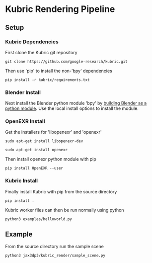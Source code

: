 # Kubric Rendering Pipeline

## Setup

### Kubric Dependencies

First clone the Kubric git repository 

```git clone https://github.com/google-research/kubric.git```

Then use 'pip' to install the non-'bpy' dependencies

```pip install -r kubric/requirements.txt```

### Blender Install

Next install the Blender python module 'bpy' by [building Blender as a python module](https://wiki.blender.org/wiki/Building_Blender/Other/BlenderAsPyModule). Use the local install options to install the module. 

### OpenEXR Install 

Get the installers for 'libopenexr' and 'openexr'

```sudo apt-get install libopenexr-dev```

```sudo apt-get install openexr```

Then install openexr python module with pip 

```pip install OpenEXR --user```

### Kubric Install 

Finally install Kubric with pip from the source directory

```pip install .```

Kubric worker files can then be run normally using python

```python3 examples/helloworld.py```

## Example 

From the source directory run the sample scene

```python3 jax3dp3/kubric_render/sample_scene.py```

